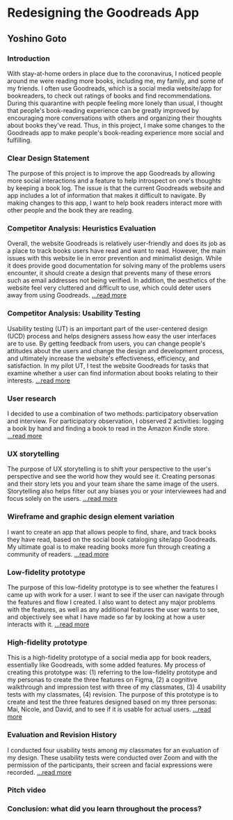 # Redesigning the Goodreads App
## Yoshino Goto

### Introduction
With stay-at-home orders in place due to the coronavirus, I noticed people around me were 
reading more books, including me, my family, and some of my friends. I often use Goodreads, which is a social media 
website/app for bookreaders, to check out ratings of books and find recommendations. During this quarantine 
with people feeling more lonely than usual, I thought that people's book-reading experience can be greatly improved
by encouraging more conversations with others and organizing their thoughts about books they've read. 
Thus, in this project, I make some changes to the Goodreads app to make people's book-reading experience more social and 
fulfilling. 

### Clear Design Statement
The purpose of this project is to improve the app Goodreads by allowing more social 
interactions and a feature to help introspect on one's thoughts by keeping a book log. The issue is that the current
Goodreads website and app includes a lot of information that makes it difficult to navigate. By making changes to this app,
I want to help book readers interact more with other people and the book they are reading. 

### Competitor Analysis: Heuristics Evaluation 
Overall, the website Goodreads is relatively user-friendly and does its job as a place to track books users have read and want to 
read. However, the main issues with this website lie in error prevention and minimalist design. While it does provide 
good documentation for solving many of the problems users encounter, it should create a design that prevents many of these 
errors such as email addresses not being verified. In addition, the aesthetics of the website feel very cluttered and 
difficult to use, which could deter users away from using Goodreads. [...read more](https://github.com/yoshinogoto/DH150-YoshinoGoto/blob/master/Assignment01.md)

### Competitor Analysis: Usability Testing
Usability testing (UT) is an important part of the user-centered design (UCD) process and helps designers assess how easy 
the user interfaces are to use. By getting feedback from users, you can change people's attitudes about the users and 
change the design and development process, and ultimately increase the website's effectiveness, efficiency, and satisfaction.
In my pilot UT, I test the website Goodreads for tasks that examine whether a user can find information about books 
relating to their interests. [...read more](https://github.com/yoshinogoto/DH150-YoshinoGoto/blob/master/Assignment02.md)

### User research
I decided to use a combination of two methods: participatory observation and interview.
For participatory observation, I observed 2 activities: logging a book by hand and finding a book to read in the Amazon 
Kindle store. [...read more](https://github.com/yoshinogoto/DH150-YoshinoGoto/blob/master/Assignment04.md)

### UX storytelling
The purpose of UX storytelling is to shift your perspective to the user's perspective and see the world how they would 
see it. Creating personas and their story lets you and your team share the same image of the users. Storytelling also helps
filter out any biases you or your interviewees had and focus solely on the users. [...read more](https://github.com/yoshinogoto/DH150-YoshinoGoto/blob/master/Assignment05.md)

### Wireframe and graphic design element variation
I want to create an app that allows people to find, share, and track books they have read, 
based on the social book cataloging site/app Goodreads. My ultimate goal is to make reading books more 
fun through creating a community of readers. [...read more](https://github.com/yoshinogoto/DH150YoshinoGoto/blob/master/Assignment06.md)

### Low-fidelity prototype 
The purpose of this low-fidelity prototype is to see whether the features I came up with work for a user. 
I want to see if the user can navigate through the features and flow I created. 
I also want to detect any major problems with the features, as well as any additional features the user wants to see, 
and objectively see what I have made so far by looking at how a user interacts with it. [...read more](https://github.com/yoshinogoto/DH150-YoshinoGoto/blob/master/Assignment06.md)

### High-fidelity prototype 
This is a high-fidelity prototype of a social media app for book readers, essentially like Goodreads, 
with some added features. My process of creating this prototype was: 
(1) referring to the low-fidelity prototype and my personas to create the three features on Figma, 
(2) a cognitive walkthrough and impression test with three of my classmates, 
(3) 4 usability tests with my classmates, 
(4) revision. The purpose of this prototype is to create and test the three features designed based on my three personas: 
Mai, Nicole, and David, and to see if it is usable for actual users. [...read more](https://github.com/yoshinogoto/DH150YoshinoGoto/blob/master/Assignment07.md)

### Evaluation and Revision History 
I conducted four usability tests among my classmates for an evaluation of my design. 
These usability tests were conducted over Zoom and with the permission of the participants, their screen and facial 
expressions were recorded. [...read more](https://github.com/yoshinogoto/DH150-YoshinoGoto/blob/master/Assignment07.md)

### Pitch video 

### Conclusion: what did you learn throughout the process?
